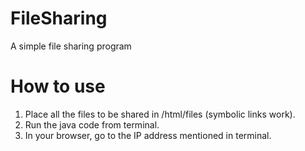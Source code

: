 # FileSharing
A simple file sharing program

# How to use
1. Place all the files to be shared in /html/files (symbolic links work).
2. Run the java code from terminal.
3. In your browser, go to the IP address mentioned in terminal.
